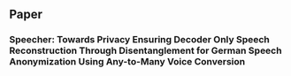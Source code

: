 ## Paper
### Speecher: Towards Privacy Ensuring Decoder Only Speech Reconstruction Through Disentanglement for German Speech Anonymization Using Any-to-Many Voice Conversion
